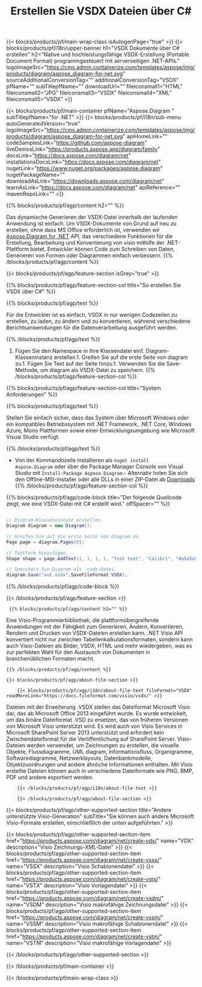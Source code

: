 ﻿---
title: Erstellen Sie VSDX Dateien über C# 
url: /de/net/create-vsdx/ 
description: C# Beispielcode zum Generieren von VSDX Dokumenten. Verwenden Sie diesen Code zum Erstellen von VSDX-Dateien in VB.NET, Asp.NET oder einer beliebigen .NET-basierten Anwendung.
---
{{< blocks/products/pf/main-wrap-class isAutogenPage="true" >}}
{{< blocks/products/pf/i18n/upper-banner h1="VSDX Dokumente über C# erstellen" h2="Native und hochleistungsfähige VSDX-Erstellung (Portable Document Format) programmgesteuert mit serverseitigen .NET-APIs." logoImageSrc="https://cms.admin.containerize.com/templates/aspose/img/products/diagram/aspose_diagram-for-net.svg" sourceAdditionalConversionTag="" additionalConversionTag="VSDX" pfName="" subTitlepfName="" downloadUrl="" fileiconsmall1="HTML" fileiconsmall2="JPG" fileiconsmall3="VSDX" fileiconsmall4="XML" fileiconsmall5="VSDX" >}}

{{< blocks/products/pf/main-container pfName="Aspose.Diagram " subTitlepfName="for .NET" >}}
{{< blocks/products/pf/i18n/sub-menu autoGeneratedVersion="true" logoImageSrc="https://cms.admin.containerize.com/templates/aspose/img/products/diagram/aspose_diagram-for-net.svg" apiHomeLink="" codeSamplesLink="https://github.com/aspose-diagram" liveDemosLink="https://products.aspose.app/diagram/family" docsLink="https://docs.aspose.com/diagram/net" installationsDocsLink="https://docs.aspose.com/diagram/net" nugetLink="https://www.nuget.org/packages/aspose.diagram" nugetPackageName="" downloadAsLink="https://downloads.aspose.com/diagram/net" learnAsLink="https://docs.aspose.com/diagram/net" apiReference="" mavenRepoLink="" >}}

{{% blocks/products/pf/agp/content h2="" %}}

 Das dynamische Generieren der VSDX-Datei innerhalb der laufenden Anwendung ist einfach. Um VSDX-Dokumente von Grund auf neu zu erstellen, ohne dass MS Office erforderlich ist, verwenden wir
 [Aspose.Diagram for .NET](https://products.aspose.com/diagram/net) 
 API, das verschiedene Funktionen für die Erstellung, Bearbeitung und Konvertierung von visio mithilfe der .NET-Plattform bietet. Entwickler können Code zum Schreiben von Daten, Generieren von Formen oder Diagrammen einfach verbessern.
{{% /blocks/products/pf/agp/content %}}

{{< blocks/products/pf/agp/feature-section isGrey="true" >}}

{{% blocks/products/pf/agp/feature-section-col title="So erstellen Sie VSDX über C#" %}}

{{% blocks/products/pf/agp/text %}}

 Für die Entwickler ist es einfach, VSDX in nur wenigen Codezeilen zu erstellen, zu laden, zu ändern und zu konvertieren, während verschiedene Berichtsanwendungen für die Datenverarbeitung ausgeführt werden.

{{% /blocks/products/pf/agp/text %}}

1. Fügen Sie den Namespace in Ihre Klassendatei ein1. Diagram-Klasseninstanz erstellen.1. Greifen Sie auf die erste Seite von diagram zu.1. Fügen Sie Text auf der Seite hinzu.1. Verwenden Sie die Save-Methode, um diagram als VSDX-Datei zu speichern.
{{% /blocks/products/pf/agp/feature-section-col %}}

{{% blocks/products/pf/agp/feature-section-col title="System Anforderungen" %}}

{{% blocks/products/pf/agp/text %}}

 Stellen Sie einfach sicher, dass das System über Microsoft Windows oder ein kompatibles Betriebssystem mit .NET Framework, .NET Core, Windows Azure, Mono Plattformen sowie einer Entwicklungsumgebung wie Microsoft Visual Studio verfügt. 

{{% /blocks/products/pf/agp/text %}}

- Von der Kommandozeile installieren als <code>nuget install Aspose.Diagram</code> oder über die Package Manager Console von Visual Studio mit <code>Install-Package Aspose.Diagram</code>.- Alternativ holen Sie sich den Offline-MSI-Installer oder alle DLLs in einer ZIP-Datei ab <a href="https://downloads.aspose.com/diagram/net">Downloads</a>
{{% /blocks/products/pf/agp/feature-section-col %}}

{{% blocks/products/pf/agp/code-block title="Der folgende Quellcode zeigt, wie eine VSDX-Datei mit C# erstellt wird." offSpacer="" %}}

```cs

// Diagram-Klasseninstanz erstellen.
Diagram diagram = new Diagram();

// Greifen Sie auf die erste Seite von diagram zu.
Page page = diagram.Pages[0];

// Textform hinzufügen.
Shape shape = page.AddText(1, 1, 1, 1, "Test text", "Calibri", "#a5a5a5", 0.25);

// Speichern Sie Diagram als .vsdx-Datei.
diagram.Save("out.vsdx",SaveFileFormat.VSDX);


```

{{% /blocks/products/pf/agp/code-block %}}

{{< /blocks/products/pf/agp/feature-section >}}

<!-- aboutfile Starts -->

     
     {{% blocks/products/pf/agp/content h2="" %}}

 Eine Visio-Programmierbibliothek, die plattformübergreifende Anwendungen mit der Fähigkeit zum Generieren, Ändern, Konvertieren, Rendern und Drucken von VSDX-Dateien erstellen kann. .NET Visio API konvertiert nicht nur zwischen Tabellenkalkulationsformaten, sondern kann auch Visio-Dateien als Bilder, VSDX, HTML und mehr wiedergeben, was es zur perfekten Wahl für den Austausch von Dokumenten in branchenüblichen Formaten macht.

    {{% /blocks/products/pf/agp/content %}}

    {{< blocks/products/pf/agp/about-file-section >}}

        {{< blocks/products/pf/agp/i18n/about-file-text fileFormat="VSDX" readMoreLink="https://docs.fileformat.com/visio/vsdx/" >}}
Dateien mit der Erweiterung .VSDX stellen das Dateiformat Microsoft Visio dar, das ab Microsoft Office 2013 eingeführt wurde. Es wurde entwickelt, um das binäre Dateiformat .VSD zu ersetzen, das von früheren Versionen von Microsoft Visio unterstützt wird. Es wird auch von Visio Services in Microsoft SharePoint Server 2013 unterstützt und erfordert kein Zwischendateiformat für die Veröffentlichung auf SharePoint Server. Visio-Dateien werden verwendet, um Zeichnungen zu erstellen, die visuelle Objekte, Flussdiagramme, UML diagram, Informationsfluss, Organigramme, Softwarediagramme, Netzwerklayouts, Datenbankmodelle, Objektzuordnungen und andere ähnliche Informationen enthalten. Mit Visio erstellte Dateien können auch in verschiedene Dateiformate wie PNG, BMP, PDF und andere exportiert werden. 

        {{< /blocks/products/pf/agp/i18n/about-file-text >}}

        {{< /blocks/products/pf/agp/about-file-section >}}

          

<!-- aboutfile Ends -->

{{< blocks/products/pf/agp/other-supported-section title="Andere unterstützte Visio-Generation" subTitle="Sie können auch andere Microsoft Visio-Formate erstellen, einschließlich der unten aufgeführten." >}}

{{< blocks/products/pf/agp/other-supported-section-item href="https://products.aspose.com/diagram/net/create-vdx/" name="VDX" description="Visio Zeichnungs-XML-Datei" >}} 
{{< blocks/products/pf/agp/other-supported-section-item href="https://products.aspose.com/diagram/net/create-vssx/" name="VSSX" description="Visio Schablonendatei" >}}
{{< blocks/products/pf/agp/other-supported-section-item href="https://products.aspose.com/diagram/net/create-vstx/" name="VSTX" description="Visio Vorlagendatei" >}}
{{< blocks/products/pf/agp/other-supported-section-item href="https://products.aspose.com/diagram/net/create-vsdm/" name="VSDM" description="Visio makrofähige Zeichnungsdatei" >}}
{{< blocks/products/pf/agp/other-supported-section-item href="https://products.aspose.com/diagram/net/create-vssm/" name="VSSM" description="Visio makrofähige Schablonendatei" >}}
{{< blocks/products/pf/agp/other-supported-section-item href="https://products.aspose.com/diagram/net/create-vstm/" name="VSTM" description="Visio makrofähige Vorlagendatei" >}}

{{< /blocks/products/pf/agp/other-supported-section >}}

{{< /blocks/products/pf/main-container >}}
    
{{< /blocks/products/pf/main-wrap-class >}}
